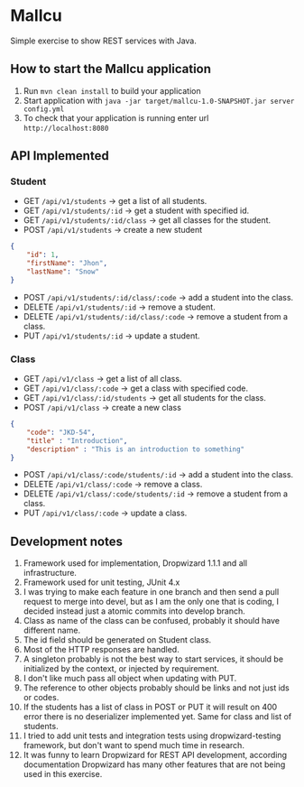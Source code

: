 # Mallcu

Simple exercise to show REST services with Java.

How to start the Mallcu application
---

1. Run `mvn clean install` to build your application
1. Start application with `java -jar target/mallcu-1.0-SNAPSHOT.jar server config.yml`
1. To check that your application is running enter url `http://localhost:8080`

API Implemented
---
### Student
* GET `/api/v1/students` -> get a list of all students.
* GET `/api/v1/students/:id` -> get a student with specified id.
* GET `/api/v1/students/:id/class` -> get all classes for the student.
* POST `/api/v1/students` -> create a new student
```json
{
	"id": 1,
	"firstName": "Jhon",
	"lastName": "Snow"
}
```
* POST `/api/v1/students/:id/class/:code` -> add a student into the class.
* DELETE `/api/v1/students/:id` -> remove a student.
* DELETE `/api/v1/students/:id/class/:code` -> remove a student from a class.
* PUT `/api/v1/students/:id` -> update a student.

### Class
* GET `/api/v1/class` -> get a list of all class.
* GET `/api/v1/class/:code` -> get a class with specified code.
* GET `/api/v1/class/:id/students` -> get all students for the class.
* POST `/api/v1/class` -> create a new class
```json
{
	"code": "JKD-54",
	"title" : "Introduction",
	"description" : "This is an introduction to something"
}
```
* POST `/api/v1/class/:code/students/:id` -> add a student into the class.
* DELETE `/api/v1/class/:code` -> remove a class.
* DELETE `/api/v1/class/:code/students/:id` -> remove a student from a class.
* PUT `/api/v1/class/:code` -> update a class.

Development notes
---

1. Framework used for implementation, Dropwizard 1.1.1 and all infrastructure.
1. Framework used for unit testing, JUnit 4.x
1. I was trying to make each feature in one branch and then send a pull request to merge into devel,
   but as I am the only one that is coding, I decided instead just a atomic commits into develop branch.
1. Class as name of the class can be confused, probably it should have different name.
1. The id field should be generated on Student class.
1. Most of the HTTP responses are handled.
1. A singleton probably is not the best way to start services, it should be
   initialized by the context, or injected by requirement.
1. I don't like much pass all object when updating with PUT.
1. The reference to other objects probably should be links and not just ids or codes.
1. If the students has a list of class in POST or PUT it will result on 400 error
   there is no deserializer implemented yet. Same for class and list of students.
1. I tried to add unit tests and integration tests using dropwizard-testing framework,
   but don't want to spend much time in research.
1. It was funny to learn Dropwizard for REST API development, according documentation
   Dropwizard has many other features that are not being used in this exercise.